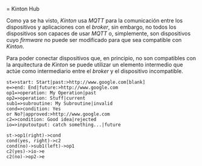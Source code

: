 = Kinton Hub

Como ya se ha visto, *Kinton* usa *MQTT* para la comunicación entre los dispositivos y aplicaciones con el _broker_, sin embargo, no todos los dispositivos son capaces de usar *MQTT* o, simplemente, son dispositivos cuyo _firmware_ no puede ser modificado para que sea compatible con *Kinton*.

Para poder conectar dispositivos que, en principio, no son compatibles con la arquitectura de *Kinton* se puede utilizar un elemento intermedio que actúe como intermediario entre el _broker_ y el dispositivo incompatible. 

```flow
st=>start: Start|past:>http://www.google.com[blank]
e=>end: End|future:>http://www.google.com
op1=>operation: My Operation|past
op2=>operation: Stuff|current
sub1=>subroutine: My Subroutine|invalid
cond=>condition: Yes
or No?|approved:>http://www.google.com
c2=>condition: Good idea|rejected
io=>inputoutput: catch something...|future

st->op1(right)->cond
cond(yes, right)->c2
cond(no)->sub1(left)->op1
c2(yes)->io->e
c2(no)->op2->e
```
